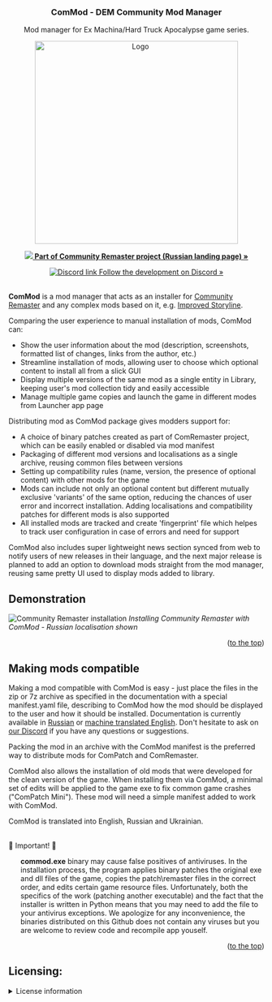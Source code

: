 
<!-- Header -->
<div align="center">
  <h3>ComMod - DEM Community Mod Manager</h3>

  <p>
    Mod manager for Ex Machina/Hard Truck Apocalypse game series.
    <br />
  </p>
  

  <a href="https://discord.gg/jZHxYdF">
  <img src="https://user-images.githubusercontent.com/79088546/174285554-cf467b80-7264-475f-94ec-bacc204b04c9.png" alt="Logo" width="400">
  </a>

  <a href="https://github.com/DeusExMachinaTeam/EM-CommunityPatch"><img src="https://user-images.githubusercontent.com/79088546/174311991-c20e04bb-1cad-44e2-a0e9-5984de6d8d55.png"><strong> Part of Community Remaster project (Russian landing page) »</strong></a>

  <a href="https://discord.gg/jZHxYdF"><img src="https://user-images.githubusercontent.com/79088546/174305727-755adfa0-57c2-41b0-9717-8476fcbc4567.png" alt="Discord link">  Follow the development on Discord »</a>
<br />
<br />
</div>

<!-- About the project -->

**ComMod** is a mod manager that acts as an installer for [Community Remaster](https://github.com/DeusExMachinaTeam/EM-CommunityPatch) and any complex mods based on it, e.g. [Improved Storyline](https://github.com/zatinu322/ImprovedStoryline/).

Comparing the user experience to manual installation of mods, ComMod can:
* Show the user information about the mod (description, screenshots, formatted list of changes, links from the author, etc.)
* Streamline installation of mods, allowing user to choose which optional content to install all from a slick GUI
* Display multiple versions of the same mod as a single entity in Library, keeping user's mod collection tidy and easily accessible
* Manage multiple game copies and launch the game in different modes from Launcher app page

Distributing mod as ComMod package gives modders support for:
* A choice of binary patches created as part of ComRemaster project, which can be easily enabled or disabled via mod manifest
* Packaging of different mod versions and localisations as a single archive, reusing common files between versions
* Setting up compatibility rules (name, version, the presence of optional content) with other mods for the game
* Mods can include not only an optional content but different mutually exclusive 'variants' of the same option, reducing the chances of user error and incorrect installation. Adding localisations and compatibility patches for different mods is also supported
* All installed mods are tracked and create 'fingerprint' file which helpes to track user configuration in case of errors and need for support

ComMod also includes super lightweight news section synced from web to notify users of new releases in their language, and the next major release is planned to add an option to download mods straight from the mod manager, reusing same pretty UI used to display mods added to library.

## Demonstration
![Community Remaster installation][patcher_tutorial]
*Installing Community Remaster with ComMod - Russian localisation shown*

<p align="right">(<a href="#top">to the top</a>)</p>

## Making mods compatible
Making a mod compatible with ComMod is easy - just place the files in the zip or 7z  archive as specified in the documentation with a special manifest.yaml file, describing to ComMod how the mod should be displayed to the user and how it should be installed. Documentation is currently available in [Russian](https://deuswiki.com/w/ComMod) or [machine translated English](https://deuswiki-com.translate.goog/w/ComMod?_x_tr_sl=ru&_x_tr_tl=en&_x_tr_hl=en-US&_x_tr_pto=wapp). Don't hesitate to ask on [our Discord](https://discord.gg/jZHxYdF) if you have any questions or suggestions.

Packing the mod in an archive with the ComMod manifest is the preferred way to distribute mods for ComPatch and ComRemaster.

ComMod also allows the installation of old mods that were developed for the clean version of the game. When installing them via ComMod, a minimal set of edits will be applied to the game exe to fix common game crashes ("ComPatch Mini"). These mod will need a simple manifest added to work with ComMod.

ComMod is translated into English, Russian and Ukrainian.


</br>
&#x1F53B; Important! &#x1F53B;
<ol>
<b>commod.exe</b> binary may cause false positives of antiviruses.
In the installation process, the program applies binary patches the original exe and dll files of the game, copies the patch\remaster files in the correct order, and edits certain game resource files. Unfortunately, both the specifics of the work (patching another executable) and the fact that the installer is written in Python means that you may need to add the file to your antivirus exceptions. We apologize for any inconvenience, the binaries distributed on this Github does not contain any viruses but you are welcome to review code and recompile app youself.
</ol>

<p align="right">(<a href="#top">to the top</a>)</p>

<!-- Screenshot shortcuts -->
[discord_logo_sml]: https://user-images.githubusercontent.com/79088546/174304599-33630ab1-e5ce-4410-a720-55046783d085.png

[dem_logo_sml]: https://user-images.githubusercontent.com/79088546/174311991-c20e04bb-1cad-44e2-a0e9-5984de6d8d55.png

[patcher_tutorial]: https://user-images.githubusercontent.com/79088546/246537517-5e8cb714-960c-4576-8722-498b6bba8b11.gif



## Licensing:
<details>
<summary>License information</summary>
<ol>
Project's license is loosely based on MIT license but forbidding commercial usage and adding an additional clause about details of required attribution for derivative works.

<br />
For details, please see the full license in the LICENSE file.
</ol>
</details>
<br />
